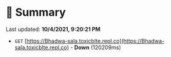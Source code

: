 # 📖 Summary
Last updated: **10/4/2021, 9:20:21 PM**

- `GET` [https://Bhadwa-sala.toxicblte.repl.co](https://Bhadwa-sala.toxicblte.repl.co) - **Down** (120209ms)
